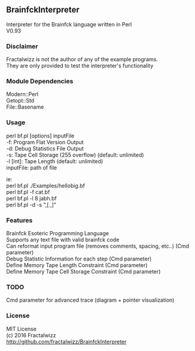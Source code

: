 ## BrainfckInterpreter
Interpreter for the Brainfck language written in Perl<br>
V0.93

### Disclaimer
Fractalwizz is not the author of any of the example programs.<br>
They are only provided to test the interpreter's functionality

### Module Dependencies
Modern::Perl<br>
Getopt::Std<br>
File::Basename

### Usage
perl bf.pl [options] inputFile<br>
  -f:        Program Flat Version Output<br>
  -d:        Debug Statistics File Output<br>
  -s:        Tape Cell Storage (255 overflow) (default: unlimited)<br>
  -l [int]:  Tape Length (default: unlimited)<br>
  inputFile: path of file
  
ie:<br>
perl bf.pl ./Examples/hellobig.bf<br>
perl bf.pl -f cat.bf<br>
perl bf.pl -l 8 jabh.bf<br>
perl bf.pl -d -s ",[.,]"

### Features
Brainfck Esoteric Programming Language<br>
Supports any text file with valid brainfck code<br>
Can reformat input program file (removes comments, spacing, etc..) (Cmd parameter)<br>
Debug Statistic Information for each step (Cmd parameter)<br>
Define Memory Tape Length Constraint (Cmd parameter)<br>
Define Memory Tape Cell Storage Constraint (Cmd parameter)

### TODO
Cmd parameter for advanced trace (diagram + pointer visualization)

### License
MIT License<br>
(c) 2016 Fractalwizz<br>
http://github.com/fractalwizz/BrainfckInterpreter